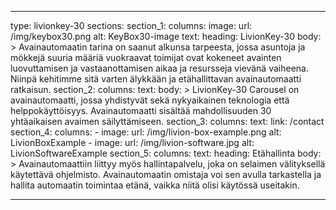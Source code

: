 ---

type: livionkey-30
sections:
  section_1:
    columns:
      image:
        url: /img/keybox30.png
        alt: KeyBox30-image
      text:
        heading: LivionKey-30
        body: >
          Avainautomaatin tarina on saanut alkunsa tarpeesta, jossa asuntoja ja mökkejä suuria määriä vuokraavat toimijat ovat kokeneet avainten luovuttamisen ja vastaanottamisen aikaa ja resursseja vievänä vaiheena. Niinpä kehitimme sitä varten älykkään ja etähallittavan avainautomaatti ratkaisun.
  section_2:
    columns:
      text:
        body: >
          LivionKey-30 Carousel on avainautomaatti, jossa yhdistyvät sekä nykyaikainen teknologia että helppokäyttöisyys. Avainautomaatti sisältää mahdollisuuden 30 yhtäaikaisen avaimen säilyttämiseen.
  section_3:
    columns:
      text: 
        link: /contact
  section_4:
    columns:
      - image:
        url: /img/livion-box-example.png
        alt: LivionBoxExample
      - image:
        url: /img/livion-software.jpg
        alt: LivionSoftwareExample
  section_5:
    columns:
      text:
        heading: Etähallinta
        body: >
          Avainautomaattiin liittyy myös hallintapalvelu, joka on selaimen välityksellä käytettävä ohjelmisto. Avainautomaatin omistaja voi sen avulla tarkastella ja hallita automaatin toimintaa etänä, vaikka niitä olisi käytössä useitakin.

---